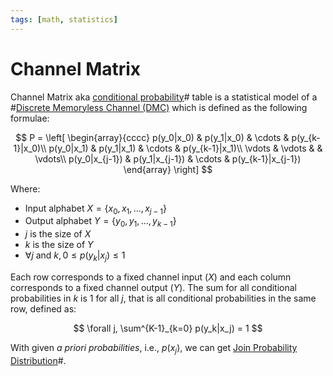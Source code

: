 ```yaml
---
tags: [math, statistics]
---
```


# Channel Matrix

Channel Matrix aka [conditional probability](202210261222.md)# table is a
statistical model of a #[Discrete Memoryless Channel (DMC)](202210261202.md)
which is defined as the following formulae:

$$
P = \left[  \begin{array}{cccc}
p(y_0|x_0) & p(y_1|x_0) & \cdots & p(y_{k-1}|x_0)\\
p(y_0|x_1) & p(y_1|x_1) & \cdots & p(y_{k-1}|x_1)\\
\vdots & \vdots & & \vdots\\
p(y_0|x_{j-1}) & p(y_1|x_{j-1}) & \cdots & p(y_{k-1}|x_{j-1})
\end{array}  \right]
$$

Where:
- Input alphabet $X = \{ x_0, x_1, \ldots, x_{j-1} \}$
- Output alphabet $Y = \{ y_0, y_1, \ldots, y_{k-1} \}$
- $j$ is the size of $X$
- $k$ is the size of $Y$
- $\forall j \text{ and } k, 0 \le p(y_k|x_j) \le 1$

Each row corresponds to a fixed channel input ($X$) and each column corresponds
to a fixed channel output ($Y$). The sum for all conditional probabilities in
$k$ is 1 for all $j$, that is all conditional probabilities in the same row,
defined as:

$$
\forall j, \sum^{K-1}_{k=0} p(y_k|x_j) = 1
$$

With given *a priori probabilities*, i.e., $p(x_j)$, we can get
[Join Probability Distribution](202210261358.md)#.
